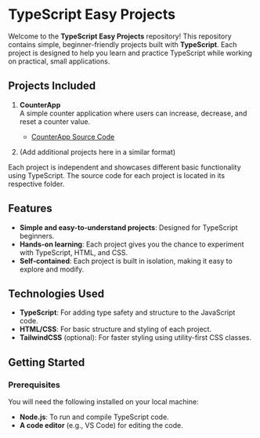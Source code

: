# TypeScript Easy Projects

Welcome to the **TypeScript Easy Projects** repository! This repository contains simple, beginner-friendly projects built with **TypeScript**. Each project is designed to help you learn and practice TypeScript while working on practical, small applications.

## Projects Included

1. **CounterApp**  
   A simple counter application where users can increase, decrease, and reset a counter value.

   - [CounterApp Source Code]([https://github.com/notaglitch/typescript-easy-projects/tree/main/CounterApp](https://github.com/notaglitch/typescript-easy-projects/tree/e9c655bf9e87d0275a411ca3003e8c04488f0502/counter-app))

2. (Add additional projects here in a similar format)

Each project is independent and showcases different basic functionality using TypeScript. The source code for each project is located in its respective folder.

## Features

- **Simple and easy-to-understand projects**: Designed for TypeScript beginners.
- **Hands-on learning**: Each project gives you the chance to experiment with TypeScript, HTML, and CSS.
- **Self-contained**: Each project is built in isolation, making it easy to explore and modify.

## Technologies Used

- **TypeScript**: For adding type safety and structure to the JavaScript code.
- **HTML/CSS**: For basic structure and styling of each project.
- **TailwindCSS** (optional): For faster styling using utility-first CSS classes.

## Getting Started

### Prerequisites

You will need the following installed on your local machine:

- **Node.js**: To run and compile TypeScript code.
- **A code editor** (e.g., VS Code) for editing the code.
